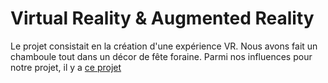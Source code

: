# Virtual Reality & Augmented Reality
Le projet consistait en la création d'une expérience VR. Nous avons fait un chamboule tout dans un décor de fête foraine.
Parmi nos influences pour notre projet, il y a [ce projet](https://learn.unity.com/project/roll-a-ball)